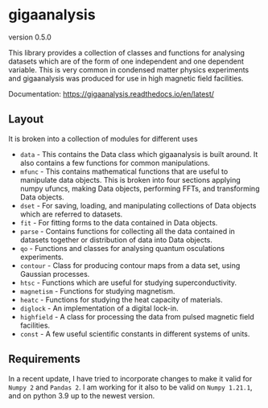 # gigaanalysis

version 0.5.0

This library provides a collection of classes and functions for analysing datasets which are of the form of one independent and one dependent variable.
This is very common in condensed matter physics experiments and gigaanalysis was produced for use in high magnetic field facilities.

Documentation: https://gigaanalysis.readthedocs.io/en/latest/

##  Layout

It is broken into a collection of modules for different uses

* `data` - This contains the Data class which gigaanalysis is built around. It 
also contains a few functions for common manipulations.
* `mfunc` - This contains mathematical functions that are useful to manipulate 
data objects. This is broken into four sections applying numpy ufuncs, 
making Data objects, performing FFTs, and transforming Data objects.
* `dset` - For saving, loading, and manipulating collections of Data objects which are referred to datasets.
* `fit` - For fitting forms to the data contained in Data objects.
* `parse` - Contains functions for collecting all the data contained in 
datasets together or distribution of data into Data objects.
* `qo` - Functions and classes for analysing quantum osculations 
experiments. 
* `contour` - Class for producing contour maps from a data set, using 
Gaussian processes. 
* `htsc` - Functions which are useful for studying superconductivity. 
* `magnetism` - Functions for studying magnetism.
* `heatc` - Functions for studying the heat capacity of materials.
* `diglock` - An implementation of a digital lock-in.
* `highfield` - A class for processing the data from pulsed magnetic field 
facilities. 
* `const` - A few useful scientific constants in different systems of units.


## Requirements

In a recent update, I have tried to incorporate changes to make it valid for `Numpy 2` and `Pandas 2`.
I am working for it also to be valid on `Numpy 1.21.1`, and on python 3.9 up to the newest version.

